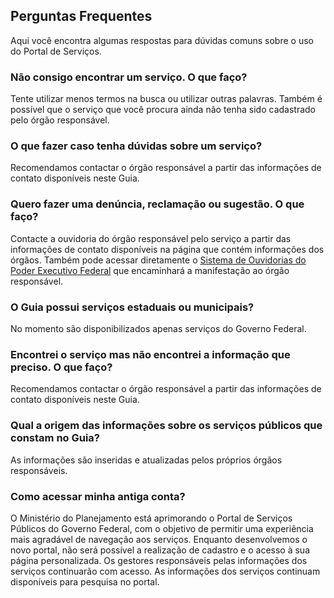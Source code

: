 Perguntas Frequentes
---

Aqui você encontra algumas respostas para dúvidas comuns sobre o uso do Portal de Serviços.


### Não consigo encontrar um serviço. O que faço?
Tente utilizar menos termos na busca ou utilizar outras palavras. Também é possível que o serviço que você procura ainda não tenha sido cadastrado pelo órgão responsável.

### O que fazer caso tenha dúvidas sobre um serviço?
Recomendamos contactar o órgão responsável a partir das informações de contato disponíveis neste Guia.

### Quero fazer uma denúncia, reclamação ou sugestão. O que faço?
Contacte a ouvidoria do órgão responsável pelo serviço a partir das informações de contato disponíveis na página que contém informações dos órgãos. Também pode acessar diretamente o [Sistema de Ouvidorias do Poder Executivo Federal](https://sistema.ouvidorias.gov.br) que encaminhará a manifestação ao órgão responsável.

### O Guia possui serviços estaduais ou municipais?
No momento são disponibilizados apenas serviços do Governo Federal.

### Encontrei o serviço mas não encontrei a informação que preciso. O que faço?
Recomendamos contactar o órgão responsável a partir das informações de contato disponíveis neste Guia.

### Qual a origem das informações sobre os serviços públicos que constam no Guia?
As informações são inseridas e atualizadas pelos próprios órgãos responsáveis.

### Como acessar minha antiga conta?
O Ministério do Planejamento está aprimorando o Portal de Serviços Públicos do Governo Federal, com o objetivo de permitir uma experiência mais agradável de navegação aos serviços. Enquanto desenvolvemos o novo portal, não será possível a realização de cadastro e o acesso à sua página personalizada. Os gestores responsáveis pelas informações dos serviços continuarão com acesso. As informações dos serviços continuam disponíveis para pesquisa no portal.
